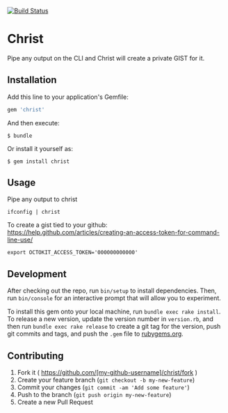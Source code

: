 [![Build Status](https://travis-ci.org/shannonrdunn/christ.svg?branch=master)](https://travis-ci.org/shannonrdunn/christ)

# Christ

Pipe any output on the CLI and Christ will create a private GIST for it.



## Installation

Add this line to your application's Gemfile:

```ruby
gem 'christ'
```

And then execute:

    $ bundle

Or install it yourself as:

    $ gem install christ

## Usage

Pipe any output to christ
```
ifconfig | christ
```
To create a gist tied to your github:
https://help.github.com/articles/creating-an-access-token-for-command-line-use/

```
export OCTOKIT_ACCESS_TOKEN='000000000000'
```

## Development

After checking out the repo, run `bin/setup` to install dependencies. Then, run `bin/console` for an interactive prompt that will allow you to experiment.

To install this gem onto your local machine, run `bundle exec rake install`. To release a new version, update the version number in `version.rb`, and then run `bundle exec rake release` to create a git tag for the version, push git commits and tags, and push the `.gem` file to [rubygems.org](https://rubygems.org).

## Contributing

1. Fork it ( https://github.com/[my-github-username]/christ/fork )
2. Create your feature branch (`git checkout -b my-new-feature`)
3. Commit your changes (`git commit -am 'Add some feature'`)
4. Push to the branch (`git push origin my-new-feature`)
5. Create a new Pull Request
